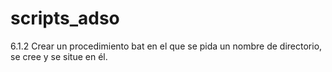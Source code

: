 # scripts_adso


6.1.2 Crear un procedimiento bat en el que se pida un nombre de directorio, se cree y se situe en él.
